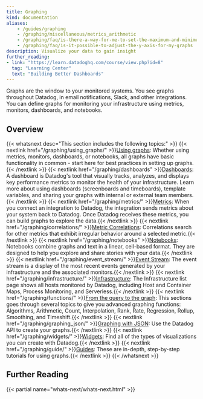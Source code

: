 ```yaml
---
title: Graphing
kind: documentation
aliases:
    - /guides/graphing
    - /graphing/miscellaneous/metrics_arithmetic
    - /graphing/faq/is-there-a-way-for-me-to-set-the-maximum-and-minimum-values-on-the-y-axis-of-a-graph
    - /graphing/faq/is-it-possible-to-adjust-the-y-axis-for-my-graphs
description: Visualize your data to gain insight
further_reading:
- link: "https://learn.datadoghq.com/course/view.php?id=8"
  tag: "Learning Center"
  text: "Building Better Dashboards"
---
```


Graphs are the window to your monitored systems. You see graphs throughout Datadog, in email notifications, Slack, and other integrations. You can define graphs for monitoring your infrastructure using metrics, monitors, dashboards, and notebooks.

## Overview

{{< whatsnext desc="This section includes the following topics:" >}}
    {{< nextlink href="/graphing/using_graphs/" >}}<u>Using graphs</u>: Whether using metrics, monitors, dashboards, or notebooks, all graphs have basic functionality in common - start here for best practices in setting up graphs.{{< /nextlink >}}
    {{< nextlink href="/graphing/dashboards" >}}<u>Dashboards</u>: A dashboard is Datadog's tool that visually tracks, analyzes, and displays key performance metrics to monitor the health of your infrastructure. Learn more about using dashboards (screenboards and timeboards), template variables, and sharing your graphs with internal or external team members.{{< /nextlink >}}
    {{< nextlink href="/graphing/metrics/" >}}<u>Metrics</u>: When you connect an integration to Datadog, the integration sends metrics about your system back to Datadog. Once Datadog receives these metrics, you can build graphs to explore the data.{{< /nextlink >}}
    {{< nextlink href="/graphing/correlations/" >}}<u>Metric Correlations</u>: Correlations search for other metrics that exhibit irregular behavior around a selected metric.{{< /nextlink >}}
    {{< nextlink href="/graphing/notebooks" >}}<u>Notebooks</u>: Notebooks combine graphs and text in a linear, cell-based format. They are designed to help you explore and share stories with your data.{{< /nextlink >}}
    {{< nextlink href="/graphing/event_stream/" >}}<u>Event Stream</u>: The event stream is a display of the most recent events generated by your infrastructure and the associated monitors.{{< /nextlink >}}
    {{< nextlink href="/graphing/infrastructure/" >}}<u>Infrastructure</u>: The Infrastructure list page shows all hosts monitored by Datadog, including Host and Container Maps, Process Monitoring, and Serverless.{{< /nextlink >}}
    {{< nextlink href="/graphing/functions/" >}}<u>From the query to the graph</u>: This sections goes through several topics to give you advanced graphing functions: Algorithms, Arithmetic, Count, Interpolation, Rank, Rate, Regression, Rollup, Smoothing, and Timeshift.{{< /nextlink >}}
    {{< nextlink href="/graphing/graphing_json/" >}}<u>Graphing with JSON</u>: Use the Datadog API to create your graphs.{{< /nextlink >}}
    {{< nextlink href="/graphing/widgets/" >}}<u>Widgets</u>: Find all of the types of visualizations you can create with Datadog.{{< /nextlink >}}
    {{< nextlink href="/graphing/guide/" >}}<u>Guides</u>: These are in-depth, step-by-step tutorials for using graphs.{{< /nextlink >}}
{{< /whatsnext >}}

## Further Reading

{{< partial name="whats-next/whats-next.html" >}}
